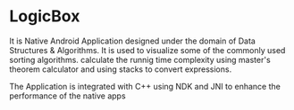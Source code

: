 # LogicBox
<p>It is  Native Android Application designed under the domain of Data Structures & Algorithms. It is used to visualize some of the commonly used sorting algorithms. calculate the runnig time complexity using master's theorem calculator and using stacks to convert expressions.</p>	
<p>The Application is integrated with C++ using NDK and JNI to  enhance the performance of the native apps</p>
